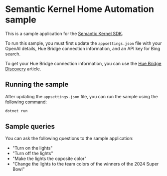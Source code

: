 # Semantic Kernel Home Automation sample

This is a sample application for the [Semantic Kernel SDK](https://github.com/microsoft/semantic-kernel).

To run this sample, you must first update the `appsettings.json` file with your OpenAI details, Hue Bridge connection information, and an API key for Bing search.

To get your Hue Bridge connection information, you can use the [Hue Bridge Discovery](https://developers.meethue.com/develop/application-design-guidance/hue-bridge-discovery/) article.

## Running the sample
After updating the `appsettings.json` file, you can run the sample using the following command:

```bash
dotnet run
```

## Sample queries
You can ask the following questions to the sample application:

- "Turn on the lights"
- "Turn off the lights"
- "Make the lights the opposite color"
- "Change the lights to the team colors of the winners of the 2024 Super Bowl"